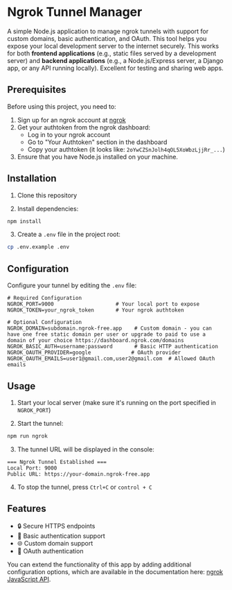 # Ngrok Tunnel Manager

A simple Node.js application to manage ngrok tunnels with support for custom domains, basic authentication, and OAuth. This tool helps you expose your local development server to the internet securely. This works for both **frontend applications** (e.g., static files served by a development server) and **backend applications** (e.g., a Node.js/Express server, a Django app, or any API running locally). Excellent for testing and sharing web apps.

## Prerequisites

Before using this project, you need to:

1. Sign up for an ngrok account at [ngrok](https://ngrok.com/)
2. Get your authtoken from the ngrok dashboard:
   - Log in to your ngrok account
   - Go to "Your Authtoken" section in the dashboard
   - Copy your authtoken (it looks like: `2oYwCZSnJolh4qOL5XoWbzLjjRr_...`)
3. Ensure that you have Node.js installed on your machine.

## Installation

1. Clone this repository

2. Install dependencies:

```bash
npm install
```

3. Create a `.env` file in the project root:

```bash
cp .env.example .env
```

## Configuration

Configure your tunnel by editing the `.env` file:

```env
# Required Configuration
NGROK_PORT=9000                    # Your local port to expose
NGROK_TOKEN=your_ngrok_token       # Your ngrok authtoken

# Optional Configuration
NGROK_DOMAIN=subdomain.ngrok-free.app    # Custom domain - you can have one free static domain per user or upgrade to paid to use a domain of your choice https://dashboard.ngrok.com/domains
NGROK_BASIC_AUTH=username:password       # Basic HTTP authentication
NGROK_OAUTH_PROVIDER=google             # OAuth provider
NGROK_OAUTH_EMAILS=user1@gmail.com,user2@gmail.com  # Allowed OAuth emails
```

## Usage

1. Start your local server (make sure it's running on the port specified in `NGROK_PORT`)

2. Start the tunnel:

```bash
npm run ngrok
```

3. The tunnel URL will be displayed in the console:

```
=== Ngrok Tunnel Established ===
Local Port: 9000
Public URL: https://your-domain.ngrok-free.app
```

4. To stop the tunnel, press `Ctrl+C` or `control + C`

## Features

- 🔒 Secure HTTPS endpoints
- 🔑 Basic authentication support
- 🌐 Custom domain support
- 🔐 OAuth authentication

You can extend the functionality of this app by adding additional configuration options, which are available in the documentation here: [ngrok JavaScript API](https://ngrok.github.io/ngrok-javascript/).
